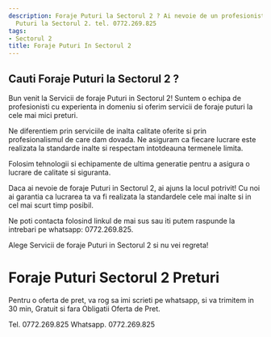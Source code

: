 ```yaml
---
description: Foraje Puturi la Sectorul 2 ? Ai nevoie de un profesionist in Foraje
  Puturi la Sectorul 2. tel. 0772.269.825
tags:
- Sectorul 2
title: Foraje Puturi In Sectorul 2
---
```



## Cauti Foraje Puturi la Sectorul 2 ?

Bun venit la Servicii de foraje Puturi in Sectorul 2! Suntem o echipa de profesionisti cu experienta in domeniu si oferim servicii de foraje puturi la cele mai mici preturi.

Ne diferentiem prin serviciile de inalta calitate oferite si prin profesionalismul de care dam dovada. Ne asiguram ca fiecare lucrare este realizata la standarde inalte si respectam intotdeauna termenele limita.

Folosim tehnologii si echipamente de ultima generatie pentru a asigura o lucrare de calitate si siguranta.

Daca ai nevoie de foraje Puturi in Sectorul 2, ai ajuns la locul potrivit! Cu noi ai garantia ca lucrarea ta va fi realizata la standardele cele mai inalte si in cel mai scurt timp posibil.

Ne poti contacta folosind linkul de mai sus sau iti putem raspunde la intrebari pe whatsapp: 0772.269.825.

Alege Servicii de foraje Puturi in Sectorul 2 si nu vei regreta!

# Foraje Puturi Sectorul 2 Preturi
Pentru o oferta de pret, va rog sa imi scrieti pe whatsapp, si va trimitem in 30 min, Gratuit si fara Obligatii Oferta de Pret.

Tel. 0772.269.825
Whatsapp. 0772.269.825